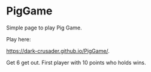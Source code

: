 # PigGame
Simple page to play Pig Game.

Play here:

https://dark-crusader.github.io/PigGame/.

Get 6 get out.
First player with 10 points who holds wins.
